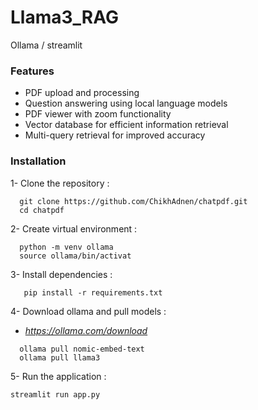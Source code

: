 # Llama3_RAG
Ollama / streamlit 
### Features
 * PDF upload and processing
 * Question answering using local language models
 * PDF viewer with zoom functionality
 * Vector database for efficient information retrieval
 * Multi-query retrieval for improved accuracy
### Installation
 1- Clone the repository :
 ```
   git clone https://github.com/ChikhAdnen/chatpdf.git
   cd chatpdf
 ```
 2- Create virtual environment :
 ```
   python -m venv ollama
   source ollama/bin/activat
```
 3- Install dependencies :
 ```
    pip install -r requirements.txt
```
 4- Download ollama and pull models :
  - *https://ollama.com/download*
```
  ollama pull nomic-embed-text
  ollama pull llama3
```
 5- Run the application :
  ```
  streamlit run app.py
```
